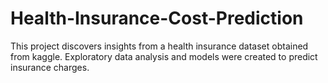 # Health-Insurance-Cost-Prediction

This project discovers insights from a health insurance dataset obtained from kaggle. Exploratory data analysis and models were created to predict insurance charges.
